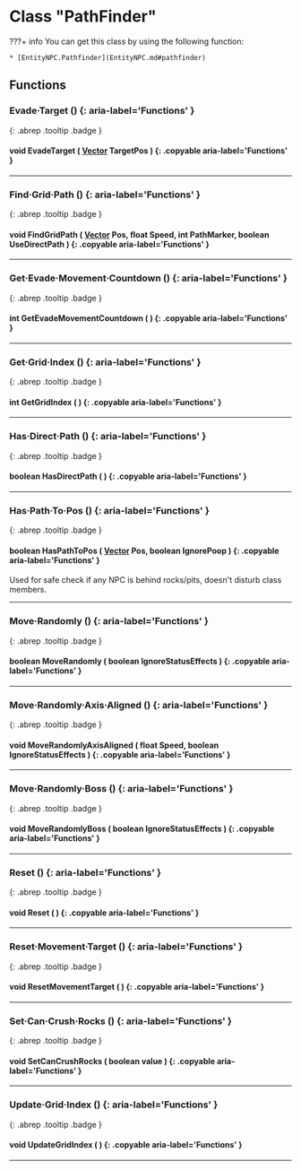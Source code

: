 # Class "PathFinder"

???+ info
    You can get this class by using the following function:

    * [EntityNPC.Pathfinder](EntityNPC.md#pathfinder)

## Functions
### Evade·Target () {: aria-label='Functions' }
[ ](#){: .abrep .tooltip .badge }
#### void EvadeTarget ( [Vector](Vector.md) TargetPos ) {: .copyable aria-label='Functions' }

___ 
### Find·Grid·Path () {: aria-label='Functions' }
[ ](#){: .abrep .tooltip .badge }
#### void FindGridPath ( [Vector](Vector.md) Pos, float Speed, int PathMarker, boolean UseDirectPath ) {: .copyable aria-label='Functions' }

___ 
### Get·Evade·Movement·Countdown () {: aria-label='Functions' }
[ ](#){: .abrep .tooltip .badge }
#### int GetEvadeMovementCountdown ( ) {: .copyable aria-label='Functions' }

___ 
### Get·Grid·Index () {: aria-label='Functions' }
[ ](#){: .abrep .tooltip .badge }
#### int GetGridIndex ( ) {: .copyable aria-label='Functions' }

___ 
### Has·Direct·Path () {: aria-label='Functions' }
[ ](#){: .abrep .tooltip .badge }
#### boolean HasDirectPath ( ) {: .copyable aria-label='Functions' }

___ 
### Has·Path·To·Pos () {: aria-label='Functions' }
[ ](#){: .abrep .tooltip .badge }
#### boolean HasPathToPos ( [Vector](Vector.md) Pos, boolean IgnorePoop ) {: .copyable aria-label='Functions' }
Used for safe check if any NPC is behind rocks/pits, doesn't disturb class members. 
___ 
### Move·Randomly () {: aria-label='Functions' }
[ ](#){: .abrep .tooltip .badge }
#### boolean MoveRandomly ( boolean IgnoreStatusEffects ) {: .copyable aria-label='Functions' }

___ 
### Move·Randomly·Axis·Aligned () {: aria-label='Functions' }
[ ](#){: .abrep .tooltip .badge }
#### void MoveRandomlyAxisAligned ( float Speed, boolean IgnoreStatusEffects ) {: .copyable aria-label='Functions' }

___ 
### Move·Randomly·Boss () {: aria-label='Functions' }
[ ](#){: .abrep .tooltip .badge }
#### void MoveRandomlyBoss ( boolean IgnoreStatusEffects ) {: .copyable aria-label='Functions' }

___ 
### Reset () {: aria-label='Functions' }
[ ](#){: .abrep .tooltip .badge }
#### void Reset ( ) {: .copyable aria-label='Functions' }

___ 
### Reset·Movement·Target () {: aria-label='Functions' }
[ ](#){: .abrep .tooltip .badge }
#### void ResetMovementTarget ( ) {: .copyable aria-label='Functions' }

___ 
### Set·Can·Crush·Rocks () {: aria-label='Functions' }
[ ](#){: .abrep .tooltip .badge }
#### void SetCanCrushRocks ( boolean value ) {: .copyable aria-label='Functions' }

___ 
### Update·Grid·Index () {: aria-label='Functions' }
[ ](#){: .abrep .tooltip .badge }
#### void UpdateGridIndex ( ) {: .copyable aria-label='Functions' }

___ 
